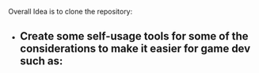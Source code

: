 
Overall Idea is to clone the repository:
- Create some self-usage tools for some of the considerations to make it easier for game dev such as:
	- 